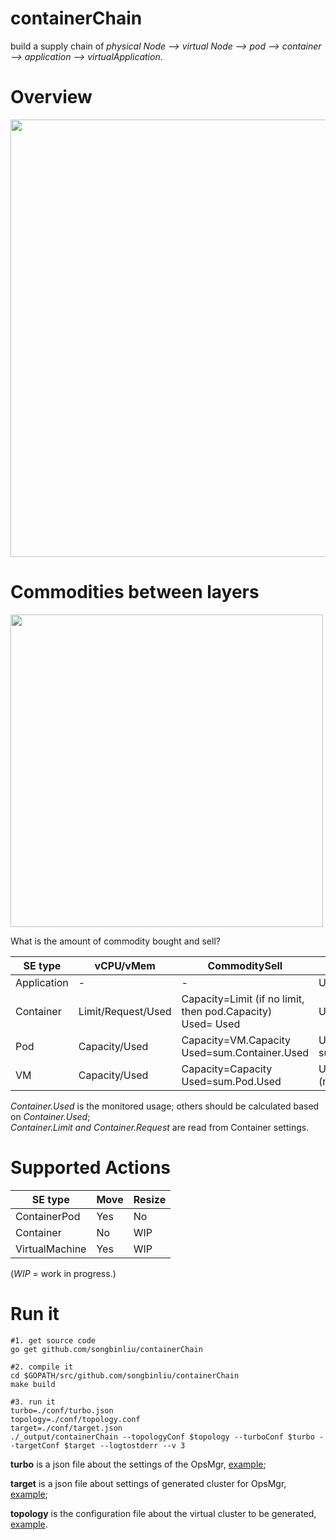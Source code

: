 # containerChain
build a supply chain of *physical Node --> virtual Node --> pod --> container --> application --> virtualApplication*.

# Overview
<div >
<img width="700" src="https://github.com/songbinliu/containerChain/blob/master/conf/supplyChain.png">
</div>

# Commodities between layers
<div>
<img width="500" src="https://github.com/songbinliu/containerChain/blob/master/conf/commodity.png">
</div>

What is the amount of commodity bought and sell?

|SE type| vCPU/vMem | CommoditySell | CommodityBought |
|-|-|-|-|
| Application | - | - | Used=Container.Used |
|Container | Limit/Request/Used | Capacity=Limit (if no limit, then pod.Capacity) <br/> Used= Used | Used = Used|
|Pod | Capacity/Used | Capacity=VM.Capacity  <br/> Used=sum.Container.Used | Used = sum.Container.Used) |
|VM | Capacity/Used | Capacity=Capacity <br/> Used=sum.Pod.Used | Used=VM.Used (monitored)|

*Container.Used*  is the monitored usage; others should be calculated based on *Container.Used*; <br/>
*Container.Limit and Container.Request* are read from Container settings.


# Supported Actions
|SE type| Move | Resize|
|-|-|-|
|ContainerPod| Yes | No |
|Container | No | WIP |
| VirtualMachine |Yes | WIP|

 (*WIP* = work in progress.)

# Run it

```console
#1. get source code
go get github.com/songbinliu/containerChain

#2. compile it
cd $GOPATH/src/github.com/songbinliu/containerChain
make build

#3. run it
turbo=./conf/turbo.json
topology=./conf/topology.conf
target=./conf/target.json
./_output/containerChain --topologyConf $topology --turboConf $turbo --targetConf $target --logtostderr --v 3 
```

**turbo** is a json file about the settings of the OpsMgr, [example](https://github.com/songbinliu/containerChain/blob/master/conf/turbo.json);

**target** is a json file about settings of generated cluster for OpsMgr, [example](https://github.com/songbinliu/containerChain/blob/master/conf/target.json);

**topology** is the configuration file about the virtual cluster to be generated, [example](https://github.com/songbinliu/containerChain/blob/master/conf/topology.conf).
